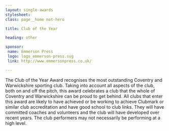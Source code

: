 ```yaml
---
layout: single-awards
stylesheet:
class: page__home not-hero

title: Club of the Year

heading: other

sponsor:
 name: Emmerson Press
 logo: logo_emmerson-press.svg
 link: http://www.emmersonpress.co.uk/

---
```


The Club of the Year Award recognises the most outstanding Coventry and Warwickshire sporting club. Taking into account all aspects of the club, both on and off the pitch, this award celebrates a club that the whole of Coventry and Warwickshire can be proud to get behind. All clubs that enter this award are likely to have achieved or be working to achieve Clubmark or similar club accreditation and have good school to club links. They will have committed coaches and volunteers and the club will have developed over recent years. The club performers may not necessarily be performing at a high level.
